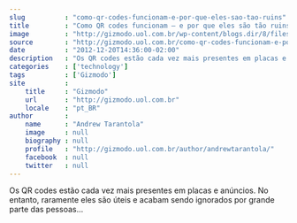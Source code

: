 ```yaml
---
slug          : "como-qr-codes-funcionam-e-por-que-eles-sao-tao-ruins"
title         : "Como QR codes funcionam — e por que eles são tão ruins"
image         : "http://gizmodo.uol.com.br/wp-content/blogs.dir/8/files/2012/12/qrcodedestaque.jpg"
source        : "http://gizmodo.uol.com.br/como-qr-codes-funcionam-e-por-que-eles-sao-tao-ruins/"
date          : "2012-12-20T14:36:00-02:00"
description   : "Os QR codes estão cada vez mais presentes em placas e anúncios. No entanto, raramente eles são úteis e acabam sendo ignorados por grande parte das pessoas..."
categories    : ['technology']
tags          : ['Gizmodo']
site          :
    title     : "Gizmodo"
    url       : "http://gizmodo.uol.com.br"
    locale    : "pt_BR"
author        :
    name      : "Andrew Tarantola"
    image     : null
    biography : null
    profile   : "http://gizmodo.uol.com.br/author/andrewtarantola/"
    facebook  : null
    twitter   : null
---
```


Os QR codes estão cada vez mais presentes em placas e anúncios. No entanto, raramente eles são úteis e acabam sendo ignorados por grande parte das pessoas...
